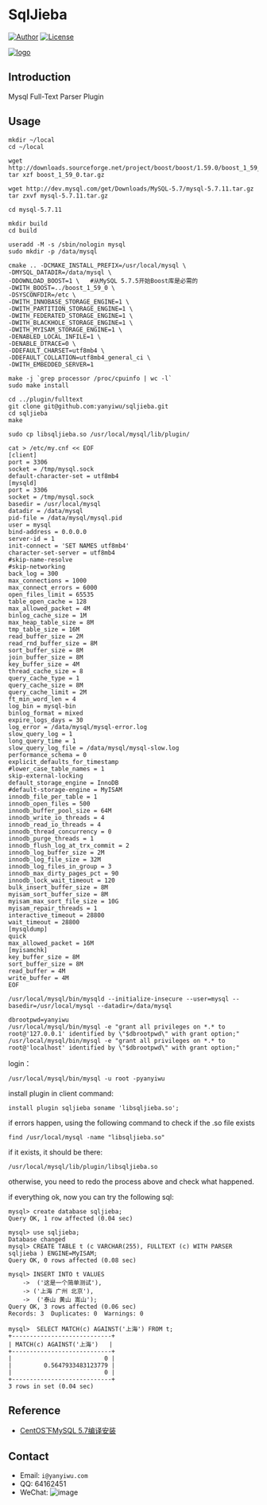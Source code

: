 # SqlJieba

[![Author](https://img.shields.io/badge/author-@yanyiwu-blue.svg?style=flat)](http://yanyiwu.com/) 
[![License](https://img.shields.io/badge/license-MIT-yellow.svg?style=flat)](http://yanyiwu.mit-license.org)

[![logo](http://7viirv.com1.z0.glb.clouddn.com/sqljieba.jpg)](http://yanyiwu.com/work/2016/03/27/mysql-plugin-sqljieba.html)

## Introduction

Mysql Full-Text Parser Plugin

## Usage

```
mkdir ~/local
cd ~/local

wget http://downloads.sourceforge.net/project/boost/boost/1.59.0/boost_1_59_0.tar.gz
tar xzf boost_1_59_0.tar.gz

wget http://dev.mysql.com/get/Downloads/MySQL-5.7/mysql-5.7.11.tar.gz
tar zxvf mysql-5.7.11.tar.gz

cd mysql-5.7.11
```

```
mkdir build
cd build
```

```
useradd -M -s /sbin/nologin mysql
sudo mkdir -p /data/mysql
```

```
cmake .. -DCMAKE_INSTALL_PREFIX=/usr/local/mysql \
-DMYSQL_DATADIR=/data/mysql \
-DDOWNLOAD_BOOST=1 \   #从MySQL 5.7.5开始Boost库是必需的
-DWITH_BOOST=../boost_1_59_0 \
-DSYSCONFDIR=/etc \
-DWITH_INNOBASE_STORAGE_ENGINE=1 \
-DWITH_PARTITION_STORAGE_ENGINE=1 \
-DWITH_FEDERATED_STORAGE_ENGINE=1 \
-DWITH_BLACKHOLE_STORAGE_ENGINE=1 \
-DWITH_MYISAM_STORAGE_ENGINE=1 \
-DENABLED_LOCAL_INFILE=1 \
-DENABLE_DTRACE=0 \
-DDEFAULT_CHARSET=utf8mb4 \
-DDEFAULT_COLLATION=utf8mb4_general_ci \
-DWITH_EMBEDDED_SERVER=1
```

```
make -j `grep processor /proc/cpuinfo | wc -l` 
sudo make install
```

```
cd ../plugin/fulltext 
git clone git@github.com:yanyiwu/sqljieba.git
cd sqljieba
make

sudo cp libsqljieba.so /usr/local/mysql/lib/plugin/
```

```
cat > /etc/my.cnf << EOF
[client]
port = 3306
socket = /tmp/mysql.sock
default-character-set = utf8mb4
[mysqld]
port = 3306
socket = /tmp/mysql.sock
basedir = /usr/local/mysql
datadir = /data/mysql
pid-file = /data/mysql/mysql.pid
user = mysql
bind-address = 0.0.0.0
server-id = 1
init-connect = 'SET NAMES utf8mb4'
character-set-server = utf8mb4
#skip-name-resolve
#skip-networking
back_log = 300
max_connections = 1000
max_connect_errors = 6000
open_files_limit = 65535
table_open_cache = 128
max_allowed_packet = 4M
binlog_cache_size = 1M
max_heap_table_size = 8M
tmp_table_size = 16M
read_buffer_size = 2M
read_rnd_buffer_size = 8M
sort_buffer_size = 8M
join_buffer_size = 8M
key_buffer_size = 4M
thread_cache_size = 8
query_cache_type = 1
query_cache_size = 8M
query_cache_limit = 2M
ft_min_word_len = 4
log_bin = mysql-bin
binlog_format = mixed
expire_logs_days = 30
log_error = /data/mysql/mysql-error.log
slow_query_log = 1
long_query_time = 1
slow_query_log_file = /data/mysql/mysql-slow.log
performance_schema = 0
explicit_defaults_for_timestamp
#lower_case_table_names = 1
skip-external-locking
default_storage_engine = InnoDB
#default-storage-engine = MyISAM
innodb_file_per_table = 1
innodb_open_files = 500
innodb_buffer_pool_size = 64M
innodb_write_io_threads = 4
innodb_read_io_threads = 4
innodb_thread_concurrency = 0
innodb_purge_threads = 1
innodb_flush_log_at_trx_commit = 2
innodb_log_buffer_size = 2M
innodb_log_file_size = 32M
innodb_log_files_in_group = 3
innodb_max_dirty_pages_pct = 90
innodb_lock_wait_timeout = 120
bulk_insert_buffer_size = 8M
myisam_sort_buffer_size = 8M
myisam_max_sort_file_size = 10G
myisam_repair_threads = 1
interactive_timeout = 28800
wait_timeout = 28800
[mysqldump]
quick
max_allowed_packet = 16M
[myisamchk]
key_buffer_size = 8M
sort_buffer_size = 8M
read_buffer = 4M
write_buffer = 4M
EOF
```

```
/usr/local/mysql/bin/mysqld --initialize-insecure --user=mysql --basedir=/usr/local/mysql --datadir=/data/mysql
```

```
dbrootpwd=yanyiwu
/usr/local/mysql/bin/mysql -e "grant all privileges on *.* to root@'127.0.0.1' identified by \"$dbrootpwd\" with grant option;"
/usr/local/mysql/bin/mysql -e "grant all privileges on *.* to root@'localhost' identified by \"$dbrootpwd\" with grant option;"
```

login：

```
/usr/local/mysql/bin/mysql -u root -pyanyiwu
```

install plugin in client command:

```
install plugin sqljieba soname 'libsqljieba.so';
```

if errors happen, using the following command to check if the .so file exists

```
find /usr/local/mysql -name "libsqljieba.so"
```

if it exists, it should be there:

```
/usr/local/mysql/lib/plugin/libsqljieba.so
```

otherwise, you need to redo the process above and check what happened.

if everything ok, now you can try the following sql:

```
mysql> create database sqljieba;
Query OK, 1 row affected (0.04 sec)

mysql> use sqljieba;
Database changed
mysql> CREATE TABLE t (c VARCHAR(255), FULLTEXT (c) WITH PARSER sqljieba ) ENGINE=MyISAM;
Query OK, 0 rows affected (0.08 sec)

mysql> INSERT INTO t VALUES
    ->  ('这是一个简单测试'),
    -> ('上海 广州 北京'),
    ->  ('泰山 黄山 嵩山');
Query OK, 3 rows affected (0.06 sec)
Records: 3  Duplicates: 0  Warnings: 0

mysql>  SELECT MATCH(c) AGAINST('上海') FROM t;
+----------------------------+
| MATCH(c) AGAINST('上海')   |
+----------------------------+
|                          0 |
|         0.5647933483123779 |
|                          0 |
+----------------------------+
3 rows in set (0.04 sec)
```

## Reference

+ [CentOS下MySQL 5.7编译安装](https://blog.linuxeye.com/432.html)

## Contact

+ Email: `i@yanyiwu.com`
+ QQ: 64162451
+ WeChat: ![image](http://7viirv.com1.z0.glb.clouddn.com/5a7d1b5c0d_yanyiwu_personal_qrcodes.jpg)
